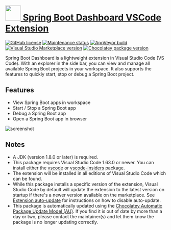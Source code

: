 # [<img src="https://cdn.jsdelivr.net/gh/dgalbraith/chocolatey-packages@7da8969e10613a6b3508add2291c6b23a47844d9/icons/vscode-spring-boot-dashboard.png" width="48" height="48" /> Spring Boot Dashboard VSCode Extension](<https://chocolatey.org/packages/vscode-spring-boot-dashboard>)

[![GitHub license](https://img.shields.io/badge/license-MIT-green.svg)](https://github.com/microsoft/vscode-spring-boot-dashboard/blob/master/LICENSE)
[![Maintenance status](https://img.shields.io/badge/maintained%3F-yes-green.svg)](https://gitHub.com/dgalbraith/chocolatey-packages/graphs/commit-activity)
[![AppVeyor build](https://img.shields.io/appveyor/ci/dgalbraith/chocolatey-packages)](https://ci.appveyor.com/project/dgalbraith/chocolatey-packages)
[![Visual Studio Marketplace version](https://img.shields.io/visual-studio-marketplace/v/vscjava.vscode-spring-boot-dashboard?label=Marketplace)](https://marketplace.visualstudio.com/items?itemName=vscjava.vscode-spring-boot-dashboard)
[![Chocolatey package version](https://img.shields.io/chocolatey/v/vscode-spring-boot-dashboard?label=Chocolatey)](<https://chocolatey.org/packages/vscode-spring-boot-dashboard>)

Spring Boot Dashboard is a lightweight extension in Visual Studio Code (VS Code). With an explorer in the side bar, you can view and manage all available Spring Boot projects in your workspace. It also supports the features to quickly start, stop or debug a Spring Boot project.

## Features

* View Spring Boot apps in workspace
* Start / Stop a Spring Boot app
* Debug a Spring Boot app
* Open a Spring Boot app in browser

![screenshot](https://cdn.jsdelivr.net/gh/dgalbraith/chocolatey-packages@7da8969e10613a6b3508add2291c6b23a47844d9/automatic/vscode-spring-boot-dashboard/screenshot.png)

## Notes

* A JDK (version 1.8.0 or later) is required.
* This package requires Visual Studio Code 1.63.0 or newer.
  You can install either the [vscode](https://chocolatey.org/packages/vscode) or [vscode-insiders](https://chocolatey.org/packages/vscode-insiders) package.
* The extension will be installed in all editions of Visual Studio Code which can be found.
* While this package installs a specific version of the extension, Visual Studio Code by default will update the extension to the latest version on startup if there's a newer version available on the marketplace.
  See [Extension auto-update](https://code.visualstudio.com/docs/editor/extension-gallery#_extension-autoupdate) for instructions on how to disable auto-update.
* This package is automatically updated using the [Chocolatey Automatic Package Update Model (AU)](https://github.com/majkinetor/au/blob/master/README.md).
  If you find it is out of date by more than a day or two, please contact the maintainer(s) and let them know the package is no longer updating correctly.
